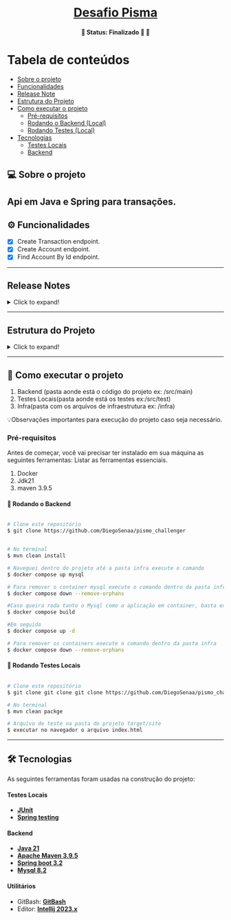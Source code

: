 <h1 align="center">
      <a href="#" alt="site do ecoleta"> Desafio Pisma </a>
</h1>
<h4 align="center">
	🚧   Status: Finalizado 🚀 🚧
</h4>

Tabela de conteúdos 
=================
<!--ts-->
   * [Sobre o projeto](#-sobre-o-projeto)
   * [Funcionalidades](#-funcionalidades)
   * [Release Note](#-release-notes)
   * [Estrutura do Projeto](#-estrutura-do-projeto)
   * [Como executar o projeto](#-como-executar-o-projeto)
     * [Pré-requisitos](#pré-requisitos)
     * [Rodando o Backend (Local)](#user-content--rodando-o-backend)
     * [Rodando Testes  (Local)](#user-content--rodando-testes-locais)
   * [Tecnologias](#-tecnologias)
     * [Testes Locais](#user-content-testes-locais)
     * [Backend](#user-content-backend)
<!--te-->


## 💻 Sobre o projeto

Api em Java e Spring para transações.
---

## ⚙️ Funcionalidades


  - [x] Create Transaction endpoint.
  - [x] Create Account endpoint.
  - [X] Find Account By Id endpoint.

---

## Release Notes
<details>
  <summary>Click to expand!</summary>
  1. APP V1<br>
</details>

---

## Estrutura do Projeto

<details>
  <summary>Click to expand!</summary>
1  ./infra = Arquivos de cfg (SQL/Compose file)<br>
2  ./src/main/java = Java files<br>	
     *   ../domain = estruturas de dados, DTO | Entitys | Strategy's<br>
     *   ../infrastructure = configuração/Plugins, mapper | configuration | commun <br>	
     *   ../repository = comunicação com db , mapper | configuration | commun <br>
     *   ../resources = controllers rest, v1 <br>
     *   ../service = classes de negocio e suas interfaces <br>	


</details>

---

## 🚀 Como executar o projeto

1. Backend (pasta aonde está o código do projeto ex: /src/main) 
2. Testes Locais(pasta aonde está os testes ex:/src/test)
3. Infra(pasta com os arquivos de infraestrutura ex: /infra)

💡Observações importantes para execução do projeto caso seja necessário.

### Pré-requisitos

Antes de começar, você vai precisar ter instalado em sua máquina as seguintes ferramentas:
Listar as ferramentas essenciais. 

1. Docker
2. Jdk21
3. maven 3.9.5

#### 🎲 Rodando o Backend

```bash

# Clone este repositório
$ git clone https://github.com/DiegoSenaa/pismo_challenger


# No terminal
$ mvn clean install

# Naveguei dentro do projeto até a pasta infra execute o comando
$ docker compose up mysql

# Para remover o container mysql execute o comando dentro da pasta infra
$ docker compose down --remove-orphans

#Caso queira roda tanto o Mysql como a aplicação em container, basta executar dentro da pasta infra
$ docker compose build

#Em seguida
$ docker compose up -d

# Para remover os containers execute o comando dentro da pasta infra
$ docker compose down --remove-orphans

```
#### 🧭 Rodando Testes Locais

```bash

# Clone este repositório
$ git clone git clone git clone https://github.com/DiegoSenaa/pismo_challenger

# No terminal
$ mvn clean packge

# Arquivo de teste na pasta do projeto target/site
$ executar no navegador o arquivo index.html

```

---

## 🛠 Tecnologias

As seguintes ferramentas foram usadas na construção do projeto:

#### **Testes Locais** 

-   **[JUnit](https://junit.org/junit5/)**
-   **[Spring testing](https://docs.spring.io/spring-framework/docs/current/reference/html/testing.html)**


#### **Backend**

-   **[Java 21](https://kotlinlang.org/)**
-   **[Apache Maven 3.9.5](https://maven.apache.org/)**
-   **[Spring boot 3.2](https://spring.io/projects/spring-boot)**
-   **[Mysql 8.2](https://dev.mysql.com/)**

#### **Utilitários**

-   GitBash:  **[GitBash](https://git-scm.com/about)**
-   Editor: **[Intellij 2023.x](https://www.jetbrains.com/pt-br/idea/)**
